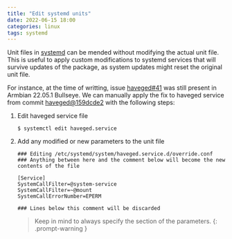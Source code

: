 ```yaml
---
title: "Edit systemd units"
date: 2022-06-15 18:00
categories: linux
tags: systemd
---
```


Unit files in [systemd](https://systemd.io/) can be mended without modifying
the actual unit file. This is useful to apply custom modifications to systemd
services that will survive updates of the package, as system updates might
reset the original unit file.

For instance, at the time of writting, issue
[haveged#41](https://github.com/jirka-h/haveged/issues/41) was still present in
Armbian 22.05.1 Bullseye. We can manually apply the fix to haveged service from
commit [haveged@159dcde2](https://github.com/jirka-h/haveged/commit/159dcde28fa2deb3c6d5722dce9fe384f08202b7)
with the following steps:

1. Edit haveged service file

    ```console
    $ systemctl edit haveged.service
    ```

2. Add any modified or new parameters to the unit file

    ```
    ### Editing /etc/systemd/system/haveged.service.d/override.conf
    ### Anything between here and the comment below will become the new contents of the file
    
    [Service]
    SystemCallFilter=@system-service
    SystemCallFilter=~@mount
    SystemCallErrorNumber=EPERM
    
    ### Lines below this comment will be discarded
    ```
    
    > Keep in mind to always specify the section of the parameters.
    {: .prompt-warning }

